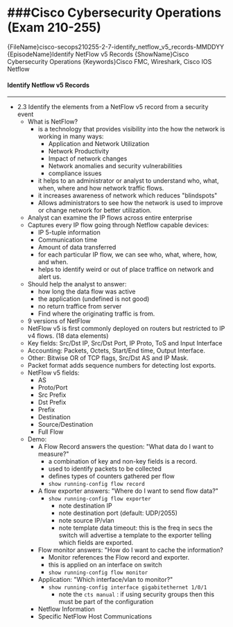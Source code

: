 ###Cisco Cybersecurity Operations (Exam 210-255)
============================================================
{FileName}cisco-secops210255-2-7-identify_netflow_v5_records-MMDDYY
{EpisodeName}Identify NetFlow v5 Records
{ShowName}Cisco Cybersecurity Operations
{Keywords}Cisco FMC, Wireshark, Cisco IOS Netflow
#### Identify Netflow v5 Records
------------------------------------------------------------
* 2.3 Identify the elements from a NetFlow v5 record from a
  security event
  	- What is NetFlow?
		+ is a technology that provides visibility into the 
		  how the network is working in many ways:
			- Application and Network Utilization
			- Network Productivity
			- Impact of network changes
			- Network anomalies and security vulnerabilities
			- compliance issues
		+ it helps to an administrator or analyst to understand
		  who, what, when, where and how network traffic flows.
		+ it increases awareness of network which reduces "blindspots"
		+ Allows administrators to see how the network is used
		  to improve or change network for better utilization.
	- Analyst can examine the IP flows across entire enterprise
	- Captures every IP flow going through Netflow capable devices:
		+ IP 5-tuple information
		+ Communication time
		+ Amount of data transferred
		+ for each particular IP flow, we can see who, what,
		  where, how, and when.
		+ helps to identify weird or out of place traffice on 
		  network and alert us.
	- Should help the analyst to answer:
		+ how long the data flow was active
		+ the application (undefined is not good)
		+ no return traffice from server
		+ Find where the originating traffic is from.
	- 9 versions of NetFlow 
	- NetFlow v5 is first commonly deployed on routers but
	  restricted to IP v4 flows. (18 data elements)
	- Key fields: Src/Dst IP, Src/Dst Port, IP Proto, ToS and Input Interface
	- Accounting: Packets, Octets, Start/End time, Output Interface.
	- Other: Bitwise OR of TCP flags, Src/Dst AS and IP Mask.
	- Packet format adds sequence numbers for detecting lost exports.
	- NetFlow v5 fields:
		+ AS
		+ Proto/Port
		+ Src Prefix
		+ Dst Prefix
		+ Prefix
		+ Destination
		+ Source/Destination
		+ Full Flow
	- Demo:
		+ A Flow Record answers the question: "What data do I want to measure?"
			- a combination of key and non-key fields is a
			  record.
			- used to identify packets to be collected
			- defines types of counters gathered per flow
			- `show running-config flow record`
		+  A flow exporter answers: "Where do I want to send flow data?"
			- `show running-config flow exporter` 
				+ note destination IP
				+ note destination port (default: UDP/2055)
				+ note source IP/vlan
				+ note template data timeout: this is the 
				  freq in secs the switch will advertise a
				  template to the exporter telling which
				  fields are exported.
		+ Flow monitor answers: "How do I want to cache the
	       information?
			- Monitor references the Flow record and exporter.
			- this is applied on an interface on switch
			- `show running-config flow monitor` 
		+ Application: "Which interface/vlan to monitor?" 
			- `show running-config interface gigabitethernet 1/0/1`
				+ note the `cts manual` : if using security
				  groups then this must be part of the
				  configuration
		+ Netflow Information
		+ Specific NetFlow Host Communications